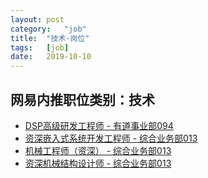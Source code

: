 ```yaml
---
layout:	post
category:	"job"
title:	"技术-岗位"
tags:	[job]
date:	2019-10-10
---
```

## 网易内推职位类别：技术
- [DSP高级研发工程师 - 有道事业部094](http://mobile.bole.netease.com/bole/boleDetail?id=18038&employeeId=346f03c3cda5f04c&key=all)
- [资深嵌入式系统开发工程师 - 综合业务部013](http://mobile.bole.netease.com/bole/boleDetail?id=18211&employeeId=346f03c3cda5f04c&key=all)
- [机械工程师（资深） - 综合业务部013](http://mobile.bole.netease.com/bole/boleDetail?id=17274&employeeId=346f03c3cda5f04c&key=all)
- [资深机械结构设计师 - 综合业务部013](http://mobile.bole.netease.com/bole/boleDetail?id=17214&employeeId=346f03c3cda5f04c&key=all)

